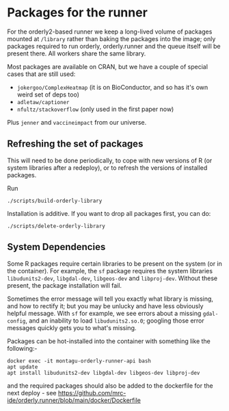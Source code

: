 # Packages for the runner

For the orderly2-based runner we keep a long-lived volume of packages mounted at `/library` rather than baking the packages into the image; only packages required to run orderly, orderly.runner and the queue itself will be present there.   All workers share the same library.

Most packages are available on CRAN, but we have a couple of special cases that are still used:

* `jokergoo/ComplexHeatmap` (it is on BioConductor, and so has it's own weird set of deps too)
* `adletaw/captioner`
* `nfultz/stackoverflow` (only used in the first paper now)

Plus `jenner` and `vaccineimpact` from our universe.

## Refreshing the set of packages

This will need to be done periodically, to cope with new versions of R (or system libraries after a redeploy), or to refresh the versions of installed packages.

Run

```
./scripts/build-orderly-library
```

Installation is additive.  If you want to drop all packages first, you can do:

```
./scripts/delete-orderly-library
```

## System Dependencies

Some R packages require certain libraries to be present on the system (or in the container).
For example, the `sf` package requires the system libraries `libudunits2-dev`, `libgdal-dev`, 
`libgeos-dev` and `libproj-dev`. Without these present, the package installation will fail. 

Sometimes the error message will tell you exactly what library is missing, and how to 
rectify it; but you may be unlucky and have less obviously helpful message. With `sf` 
for example, we see errors about a missing `gdal-config`, and an inability to 
load `libudunits2.so.0`; googling those error messages quickly gets you to what's
missing.

Packages can be hot-installed into the container with something like the following:-

```
docker exec -it montagu-orderly-runner-api bash
apt update
apt install libudunits2-dev libgdal-dev libgeos-dev libproj-dev
```

and the required packages should also be added to the dockerfile for the next deploy - 
see https://github.com/mrc-ide/orderly.runner/blob/main/docker/Dockerfile
